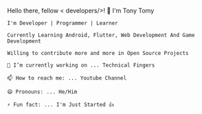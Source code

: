 Hello there, fellow < developers/>! 👋
I'm Tony Tomy

    I'm Developer | Programmer | Learner

    Currently Learning Android, Flutter, Web Development And Game Development

    Willing to contribute more and more in Open Source Projects

    🔭 I’m currently working on ... Technical Fingers

    📫 How to reach me: ... Youtube Channel

    😄 Pronouns: ... He/Him

    ⚡ Fun fact: ... I'm Just Started 👍
